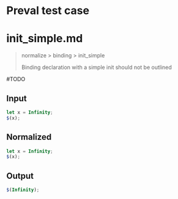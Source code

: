 # Preval test case

# init_simple.md

> normalize > binding > init_simple
>
> Binding declaration with a simple init should not be outlined

#TODO

## Input

`````js filename=intro
let x = Infinity;
$(x);
`````

## Normalized

`````js filename=intro
let x = Infinity;
$(x);
`````

## Output

`````js filename=intro
$(Infinity);
`````
